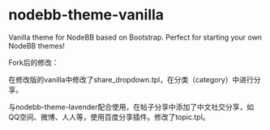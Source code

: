 nodebb-theme-vanilla
====================

Vanilla theme for NodeBB based on Bootstrap. Perfect for starting your own NodeBB themes!

Fork后的修改：

在修改版的vanilla中修改了share_dropdown.tpl，在分类（category）中进行分享。

与nodebb-theme-lavender配合使用，在帖子分享中添加了中文社交分享，如QQ空间、微博、人人等，使用百度分享插件。修改了topic.tpl。
